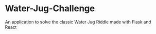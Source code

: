 # Water-Jug-Challenge
An application to solve the classic Water Jug Riddle made with Flask and React
